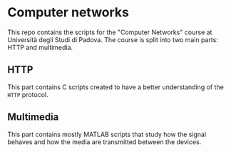 # Computer networks

This repo contains the scripts for the "Computer Networks" course at Università degli Studi di Padova. The course is split into two main parts: HTTP and multimedia.

## HTTP

This part contains C scripts created to have a better understanding of the ```HTTP``` protocol.

## Multimedia

This part contains mostly MATLAB scripts that study how the signal behaves and how the media are transmitted between the devices.
